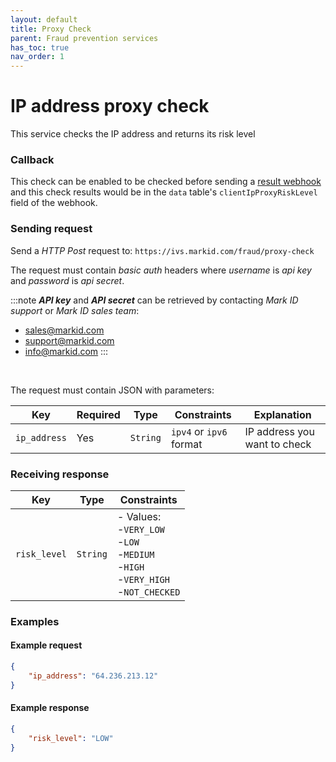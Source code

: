 ```yaml
---
layout: default
title: Proxy Check
parent: Fraud prevention services
has_toc: true
nav_order: 1
---
```


# IP address proxy check

This service checks the IP address and returns its risk level

### Callback

This check can be enabled to be checked before sending a [result webhook](/callbacks/ResultCallback) and this check results would be in the `data` table's `clientIpProxyRiskLevel` field of the webhook.


### Sending request

Send a *HTTP Post* request to: `https://ivs.markid.com/fraud/proxy-check`

The request must contain *basic auth* headers where *username* is *api key* and *password* is *api secret*.

:::note
***API key*** and ***API secret*** can be retrieved by contacting *Mark ID support* or *Mark ID sales team*:
- sales@markid.com
- support@markid.com
- info@markid.com
:::

<br/>

The request must contain JSON with parameters:

|Key         |Required|Type    |Constraints            |Explanation                 |
|------------|--------|--------|-----------------------|----------------------------|
|`ip_address`|Yes     |`String`|`ipv4` or `ipv6` format|IP address you want to check|


### Receiving response

|Key|Type|Constraints|
|---|---|---|
|`risk_level`|`String`|- Values:<br/>-`VERY_LOW`<br/>-`LOW`<br/>-`MEDIUM`<br/>-`HIGH`<br/>-`VERY_HIGH`<br/>-`NOT_CHECKED`|


### Examples

#### Example request

```json
{
    "ip_address": "64.236.213.12"
}
```

#### Example response

```json
{
    "risk_level": "LOW"
}
```
